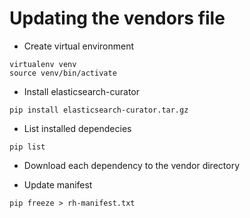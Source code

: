 # Updating the vendors file

* Create virtual environment
```
virtualenv venv
source venv/bin/activate
```

* Install elasticsearch-curator
```
pip install elasticsearch-curator.tar.gz
```

* List installed dependecies
```
pip list
```

* Download each dependency to the vendor directory

* Update manifest
```
pip freeze > rh-manifest.txt
```
